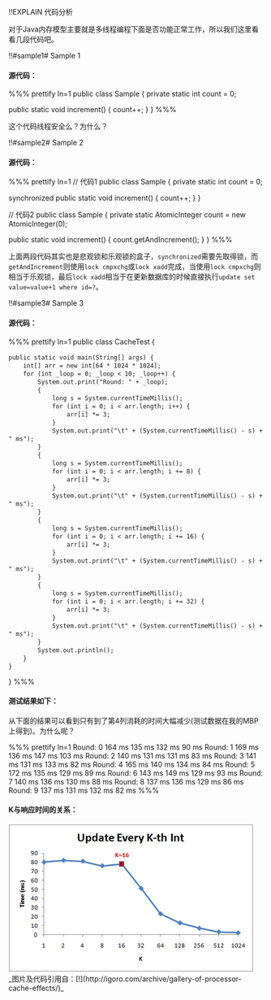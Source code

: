 !!EXPLAIN
代码分析

对于Java内存模型主要就是多线程编程下面是否功能正常工作，所以我们这里看看几段代码吧。


!!#sample1# Sample 1

#### 源代码：

%%% prettify ln=1
public class Sample {
  private static int count = 0;
  
  public static void increment() {
    count++;
  }
}
%%%

这个代码线程安全么？为什么？


!!#sample2# Sample 2

#### 源代码：

%%% prettify ln=1
// 代码1
public class Sample {
  private static int count = 0;
  
  synchronized public static void increment() {
    count++;
  }
}
  
// 代码2
public class Sample {
  private static AtomicInteger count = new AtomicInteger(0);
  
  public static void increment() {
    count.getAndIncrement();
  }
}
%%%

上面两段代码其实也是悲观锁和乐观锁的盒子，`synchronized`需要先取得锁，而`getAndIncrement`则使用`lock cmpxchg`或`lock xadd`完成，当使用`lock cmpxchg`则相当于乐观锁，最后`lock xadd`相当于在更新数据库的时候直接执行`update set value=value+1 where id=?`。


!!#sample3# Sample 3

#### 源代码：

%%% prettify ln=1
public class CacheTest {

    public static void main(String[] args) {
        int[] arr = new int[64 * 1024 * 1024];
        for (int _loop = 0; _loop < 10; _loop++) {
            System.out.print("Round: " + _loop);
            {
                long s = System.currentTimeMillis();
                for (int i = 0; i < arr.length; i++) {
                    arr[i] *= 3;
                }
                System.out.print("\t" + (System.currentTimeMillis() - s) + " ms");
            }
            {
                long s = System.currentTimeMillis();
                for (int i = 0; i < arr.length; i += 8) {
                    arr[i] *= 3;
                }
                System.out.print("\t" + (System.currentTimeMillis() - s) + " ms");
            }
            {
                long s = System.currentTimeMillis();
                for (int i = 0; i < arr.length; i += 16) {
                    arr[i] *= 3;
                }
                System.out.print("\t" + (System.currentTimeMillis() - s) + " ms");
            }
            {
                long s = System.currentTimeMillis();
                for (int i = 0; i < arr.length; i += 32) {
                    arr[i] *= 3;
                }
                System.out.print("\t" + (System.currentTimeMillis() - s) + " ms");
            }
            System.out.println();
        }
    }
}
%%%

#### 测试结果如下：

从下面的结果可以看到只有到了第4列消耗的时间大幅减少(测试数据在我的MBP上得到)。为什么呢？

%%% prettify ln=1
Round: 0  164 ms  135 ms  132 ms  90 ms
Round: 1  169 ms  136 ms  147 ms  103 ms
Round: 2  140 ms  131 ms  131 ms  83 ms
Round: 3  141 ms  131 ms  133 ms  82 ms
Round: 4  165 ms  140 ms  134 ms  84 ms
Round: 5  172 ms  135 ms  129 ms  89 ms
Round: 6  143 ms  149 ms  129 ms  93 ms
Round: 7  140 ms  136 ms  130 ms  88 ms
Round: 8  137 ms  136 ms  129 ms  86 ms
Round: 9  137 ms  131 ms  132 ms  82 ms
%%%

#### K与响应时间的关系：
<img src="sample3_k.png"/>

<br>
_图片及代码引用自：[!](http://igoro.com/archive/gallery-of-processor-cache-effects/)_

